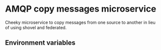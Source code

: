 
# AMQP copy messages microservice

Cheeky microservice to copy messages from one source to another in lieu
of using shovel and federated.

## Environment variables

